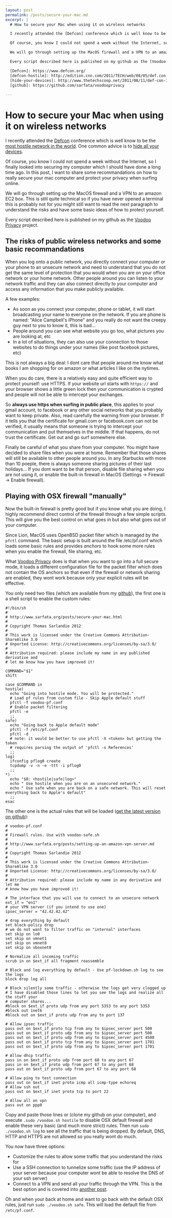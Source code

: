 ```yaml
---
layout: post
permalink: /posts/secure-your-mac.md
excerpt: |
  # How to secure your Mac when using it on wireless networks

  I recently attended the [Defcon] conference which is well know to be the [most hostile network in the world][defcon-hostile]. One common advice is to [hide all your devices][hide-your-devices].

  Of course, you know I could not spend a week without the Internet, so I finally looked into securing my computer which I should have done a long time ago. In this post, I want to share some recommandations on how to really secure your mac computer and protect your privacy when surfing online.

  We will go through setting up the MacOS firewall and a VPN to an amazon EC2 box. This is still quite technical so if you have never opened a terminal this is probably not for you might still want to read the next paragraph to understand the risks and have some basic ideas of how to protect yourself.

  Every script described here is published on my github as the [Voodoo Privacy][github] project.

  [Defcon]: https://www.defcon.org/
  [defcon-hostile]: http://edition.cnn.com/2011/TECH/web/08/05/def.con.hackers/index.html
  [hide-your-devices]: http://www.thetechscoop.net/2011/08/11/def-con-19/
  [github]: https://github.com/sarfata/voodooprivacy
  
---
```

# How to secure your Mac when using it on wireless networks

I recently attended the [Defcon] conference which is well know to be the [most hostile network in the world][defcon-hostile]. One common advice is to [hide all your devices][hide-your-devices].

Of course, you know I could not spend a week without the Internet, so I finally looked into securing my computer which I should have done a long time ago. In this post, I want to share some recommandations on how to really secure your mac computer and protect your privacy when surfing online.

We will go through setting up the MacOS firewall and a VPN to an amazon EC2 box. This is still quite technical so if you have never opened a terminal this is probably not for you might still want to read the next paragraph to understand the risks and have some basic ideas of how to protect yourself.

Every script described here is published on my github as the [Voodoo Privacy][github] project.

## The risks of public wireless networks and some basic recommandations

When you log onto a public network, you directly connect your computer or your phone to an unsecure network and need to understand that you do not get the same level of protection that you would when you are on your office network or your home network.
Other people around you can listen to your network traffic and they can also connect directly to your computer and access any information that you make publicly available.

A few examples:

* As soon as you connect your computer, phone or tablet, it will start broadcasting your name to everyone on the network. If you are phone is named: "Alice Campbell's iPhone" and you really do not want the creepy guy next to you to know it, this is bad...
* People around you can see what website you go too, what pictures you are looking at, etc
* In a lot of situations, they can also use your connection to those websites to do things under your names (like post facebook pictures, etc)

This is not always a big deal: I dont care that people around me know what books I am shopping for on amazon or what articles I like on the nytimes. 

When you do care, there is a relatively easy and quite efficient way to protect yourself: use HTTPS. If your website url starts with `https://` and your browser shows a little green lock then your communication is crypted and people will not be able to intercept your exchanges.

So **always use https when surfing in public place**, this applies to your gmail account, to facebook or any other social networks that you probably want to keep private.
Also, read carefully the warning from your browser. If it tells you that the certificate for gmail.com or facebook.com can not be verified, it usually means that someone is trying to intercept your communication and put themselves in the middle. If that happens, do not trust the certificate. Get out and go surf somewhere else.

Finally be careful of what you share from your computer. You might have decided to share files when you were at home. Remember that those shares will still be available to other people around you. In any Starbucks with more than 10 poeple, there is always someone sharing pictures of their last holidays... If you dont want to be that person, disable file sharing when you are not using it, or enable the built-in firewall in MacOS (Settings -> Firewall -> Enable firewall).

## Playing with OSX firewall "manually"

Now the built-in firewall is pretty good but if you know what you are doing, I highly recommend direct control of the firewall through a few simple scripts. This will give you the best control on what goes in but also what goes out of your computer.

Since Lion, MacOS uses OpenBSD packet filter which is managed by the `pfctl` command. The basic setup is built around the file /etc/pf.conf which loads some basic rules and provides *anchors* to hook some more rules when you enable the firewall, file sharing, etc.

What [Voodoo Privacy][github] does is that when you want to go into a full secure mode, it loads a different configuration file for the packet filter which does not contain the OS anchors so that even if the firewall or network sharing are enabled, they wont work because only your explicit rules will be effective.

You only need two files (which are available from my [github]), the first one is a shell script to enable the custom rules:

    #!/bin/sh
    #
    # http://www.sarfata.org/posts/secure-your-mac.html
    #
    # Copyright Thomas Sarlandie 2012
    #
    # This work is licensed under the Creative Commons Attribution-ShareAlike 3.0 
    # Unported License: http://creativecommons.org/licenses/by-sa/3.0/
    #
    # Attribution required: please include my name in any published derivative and
    # let me know how you have improved it! 

    COMMAND="$1"
    shift

    case $COMMAND in
    hostile)
      echo "Going into hostile mode. You will be protected."
      # Load pf rules from custom file - Skip Apple default stuff
      pfctl -f voodoo-pf.conf
      # Enable packet filtering
      pfctl -e
      ;;
    safe)
      echo "Going back to Apple default mode"
      pfctl -f /etc/pf.conf
      pfctl -d
      # note: it would be better to use pfctl -X <token> but getting the token 
      # requires parsing the output of 'pfctl -s References'
      ;;
    log)
      ifconfig pflog0 create
      tcpdump -v -n -e -ttt -i pflog0
      ;;
    *)
      echo "$0: <hostile|safe|log>"
      echo " Use hostile when you are on an unsecured network."
      echo " Use safe when you are back on a safe network. This will reset everything back to Apple's default"
      ;;
    esac


The other one is the actual rules that will be loaded ([get the latest version on github][github-voodoopf]):


    # voodoo-pf.conf
    # 
    # Firewall rules. Use with voodoo-safe.sh
    #
    # http://www.sarfata.org/posts/setting-up-an-amazon-vpn-server.md
    #
    # Copyright Thomas Sarlandie 2012
    #
    # This work is licensed under the Creative Commons Attribution-ShareAlike 3.0 
    # Unported License: http://creativecommons.org/licenses/by-sa/3.0/
    #
    # Attribution required: please include my name in any derivative and let me
    # know how you have improved it! 

    # The interface that you will use to connect to an unsecure network
    ext_if = "en1"
    # your VPN server (if you intend to use one)
    ipsec_server = "42.42.42.42"

    # drop everything by default
    set block-policy drop
    # we do not want to filter traffic on "internal" interfaces
    set skip on lo0
    set skip on vmnet1
    set skip on vmnet8
    set skip on vboxnet0

    # Normalize all incoming traffic
    scrub in on $ext_if all fragment reassemble

    # Block and log everything by default - Use pf-lockdown.sh log to see the logs
    block drop log all

    # Block silently some traffic - otherwise the logs get very clogged up
    # I have disabled those lines to let you see the logs and realize all the stuff your
    # computer shares...
    #block on $ext_if proto udp from any port 5353 to any port 5353
    #block out inet6
    #block out on $ext_if proto udp from any to port 137

    # Allow ipsec traffic
    pass out on $ext_if proto tcp from any to $ipsec_server port 500
    pass out on $ext_if proto udp from any to $ipsec_server port 500
    pass out on $ext_if proto udp from any to $ipsec_server port 4500
    pass out on $ext_if proto tcp from any to $ipsec_server port 1701
    pass out on $ext_if proto udp from any to $ipsec_server port 1701

    # Allow dhcp traffic
    pass in on $ext_if proto udp from port 68 to any port 67
    pass in on $ext_if proto udp from port 67 to any port 68
    pass out on $ext_if proto udp from port 67 to any port 68

    # Allow ping to test connection
    pass out on $ext_if inet proto icmp all icmp-type echoreq
    # Allow ssh out
    pass out on $ext_if inet proto tcp to port 22

    # Allow all on vpn
    pass out on ppp0


Copy and paste those lines or (clone my github on your computer), and execute `.sudo /voodoo.sh hostile` to disable OSX default firewall and enable these very basic (and much more strict) rules. Then run `sudo ./voodoo.sh log` to see all the traffic that is being dropped. By default, DNS, HTTP and HTTPS are not allowed so you really wont do much.

You now have three options:

* Customize the rules to allow some traffic that you understand the risks for
* Use a SSH connection to tunnelize some traffic (use the IP address of your server because your computer wont be able to resolve the DNS of your ssh server)
* Connect to a VPN and send all your traffic through the VPN. This is the best option and is covered into [another post][vpn-post].

Oh and when your back at home and want to go back with the default OSX rules, just run `sudo ./voodoo.sh safe`. This will load the default file from `/etc/pf.conf`.


[Defcon]: https://www.defcon.org/
[defcon-hostile]: http://edition.cnn.com/2011/TECH/web/08/05/def.con.hackers/index.html
[hide-your-devices]: http://www.thetechscoop.net/2011/08/11/def-con-19/
[github]: https://github.com/sarfata/voodooprivacy
[vpn-post]: /posts/setting-up-an-amazon-vpn-server.md
[github-voodoopf]: https://github.com/sarfata/voodooprivacy/blob/master/voodoo-pf.conf
